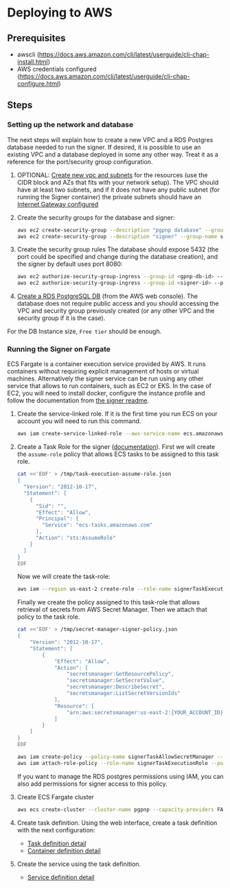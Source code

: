 # Deploying to AWS

## Prerequisites

- awscli (https://docs.aws.amazon.com/cli/latest/userguide/cli-chap-install.html)
- AWS credentials configured (https://docs.aws.amazon.com/cli/latest/userguide/cli-chap-configure.html)

## Steps

### Setting up the network and database

The next steps will explain how to create a new VPC and a RDS Postgres database needed to run the signer. If desired, it is possible to use an existing VPC and a database deployed in some any other way. Treat it as a reference for the port/security group configuration.

1. OPTIONAL: [Create new vpc and subnets](https://docs.aws.amazon.com/directoryservice/latest/admin-guide/gsg_create_vpc.html) for the resources (use the CIDR block and AZs that fits with your network setup). The VPC should have at least two subnets, and if it does not have any public subnet (for running the Signer container) the private subnets should have an [Internet Gateway configured](https://docs.aws.amazon.com/vpc/latest/userguide/VPC_Internet_Gateway.html)

1. Create the security groups for the database and signer:

    ```bash
    aws ec2 create-security-group --description "pgpnp database" --group-name pgpnp-db --vpc-id <id>
    aws ec2 create-security-group --description "signer" --group-name signer --vpc-id <id>
    ```

1. Create the security group rules The database should expose 5432 (the port could be specified and change during the database creation), and the signer by default uses port 8080:

    ```bash
    aws ec2 authorize-security-group-ingress --group-id <gpnp-db-id> --protocol tcp --port 5432 --source-group sg-0a1064e7d9cba38a9
    aws ec2 authorize-security-group-ingress --group-id <signer-id> --protocol tcp --port 8080 --cidr 0.0.0.0/0
    ```

1. [Create a RDS PostgreSQL DB](https://docs.aws.amazon.com/AmazonRDS/latest/UserGuide/USER_CreateDBInstance.html) (from the AWS web console).
The database does not require public access and you should accessing the VPC and security group previously created (or any other VPC and the security group if it is the case).

For the DB Instance size, `Free tier` should be enough.

### Running the Signer on Fargate

ECS Fargate is a container execution service provided by AWS. It runs containers without requiring explicit management of hosts or virtual machines.
Alternatively the signer service can be run using any other service that allows to run containers, such as EC2 or EKS. In the case of EC2, you will need to install docker, configure the instance profile and follow the documentation from [the signer readme](https://github.com/celo-org/celo-monorepo/tree/master/packages/phone-number-privacy/signer).

1. Create the service-linked role. If it is the first time you run ECS on your account you will need to run this command.

    ```bash
    aws iam create-service-linked-role --aws-service-name ecs.amazonaws.com
    ```

1. Create a Task Role for the signer ([documentation](https://docs.amazonaws.cn/en_us/AmazonECS/latest/userguide/ecs-cli-tutorial-fargate.html)).
First we will create the `assume-role` policy that allows ECS tasks to be assigned to this task role. 

    ```bash
    cat <<'EOF' > /tmp/task-execution-assume-role.json
    {
      "Version": "2012-10-17",
      "Statement": [
        {
          "Sid": "",
          "Effect": "Allow",
          "Principal": {
            "Service": "ecs-tasks.amazonaws.com"
          },
          "Action": "sts:AssumeRole"
        }
      ]
    }
    EOF
    ```

    Now  we will create the task-role:

    ```bash
    aws iam --region us-east-2 create-role --role-name signerTaskExecutionRole --assume-role-policy-document file:///tmp/task-execution-assume-role.json
    ```

    Finally we create the policy assigned to this task-role that allows retrieval of secrets from AWS Secret Manager. Then we attach that policy to the task role. 

    ```bash
    cat <<'EOF' > /tmp/secret-manager-signer-policy.json
    {
        "Version": "2012-10-17",
        "Statement": [
            {
                "Effect": "Allow",
                "Action": [
                    "secretsmanager:GetResourcePolicy",
                    "secretsmanager:GetSecretValue",
                    "secretsmanager:DescribeSecret",
                    "secretsmanager:ListSecretVersionIds"
                ],
                "Resource": [
                    "arn:aws:secretsmanager:us-east-2:{YOUR_ACCOUNT_ID}:secret:{YOUR_SECRET_ID}"
                ]
            }
        ]
    }
    EOF

    aws iam create-policy --policy-name signerTaskAllowSecretManager --policy-document file:///tmp/secret-manager-signer-policy.json
    aws iam attach-role-policy --role-name signerTaskExecutionRole --policy-arn arn:aws:iam::{YOUR_ACCOUNT_ID}:policy/signerTaskAllowSecretManager
    ```

    If you want to manage the RDS postgres permissions using IAM, you can also add permissions for signer access to this policy.

1. Create ECS Fargate cluster

    ```bash
    aws ecs create-cluster --cluster-name pgpnp --capacity-providers FARGATE_SPOT --default-capacity-provider-strategy FARGATE_SPOT
    ```

1. Create task definition. Using the web interface, create a task definition with the next configuration:

    - [Task definition detail](./images/fargate-task-definition.png)
    - [Container definition detail](./images/fargate-container-definition.png)

1. Create the service using the task definition.

    - [Service definition detail](./images/fargate-service-definition.png)
